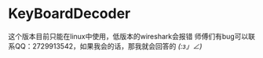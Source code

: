 # KeyBoardDecoder
这个版本目前只能在linux中使用，低版本的wireshark会报错
师傅们有bug可以联系QQ：2729913542，如果我会的话，那我就会回答的
_(:з」∠)_

